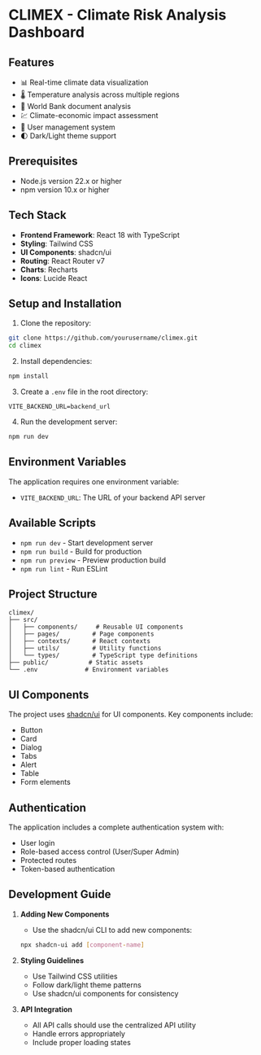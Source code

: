 # CLIMEX - Climate Risk Analysis Dashboard

## Features

- 📊 Real-time climate data visualization
- 🌡️ Temperature analysis across multiple regions
- 📑 World Bank document analysis
- 💹 Climate-economic impact assessment
- 👥 User management system
- 🌓 Dark/Light theme support

## Prerequisites

- Node.js version 22.x or higher
- npm version 10.x or higher

## Tech Stack

- **Frontend Framework**: React 18 with TypeScript
- **Styling**: Tailwind CSS
- **UI Components**: shadcn/ui
- **Routing**: React Router v7
- **Charts**: Recharts
- **Icons**: Lucide React

## Setup and Installation

1. Clone the repository:

```bash
git clone https://github.com/yourusername/climex.git
cd climex
```

2. Install dependencies:

```bash
npm install
```

3. Create a `.env` file in the root directory:

```env
VITE_BACKEND_URL=backend_url
```

4. Run the development server:

```bash
npm run dev
```

## Environment Variables

The application requires one environment variable:

- `VITE_BACKEND_URL`: The URL of your backend API server

## Available Scripts

- `npm run dev` - Start development server
- `npm run build` - Build for production
- `npm run preview` - Preview production build
- `npm run lint` - Run ESLint

## Project Structure

```
climex/
├── src/
│   ├── components/     # Reusable UI components
│   ├── pages/         # Page components
│   ├── contexts/      # React contexts
│   ├── utils/         # Utility functions
│   └── types/         # TypeScript type definitions
├── public/           # Static assets
└── .env             # Environment variables
```

## UI Components

The project uses [shadcn/ui](https://ui.shadcn.com/) for UI components. Key components include:

- Button
- Card
- Dialog
- Tabs
- Alert
- Table
- Form elements

## Authentication

The application includes a complete authentication system with:

- User login
- Role-based access control (User/Super Admin)
- Protected routes
- Token-based authentication

## Development Guide

1. **Adding New Components**

   - Use the shadcn/ui CLI to add new components:

   ```bash
   npx shadcn-ui add [component-name]
   ```

2. **Styling Guidelines**

   - Use Tailwind CSS utilities
   - Follow dark/light theme patterns
   - Use shadcn/ui components for consistency

3. **API Integration**
   - All API calls should use the centralized API utility
   - Handle errors appropriately
   - Include proper loading states
